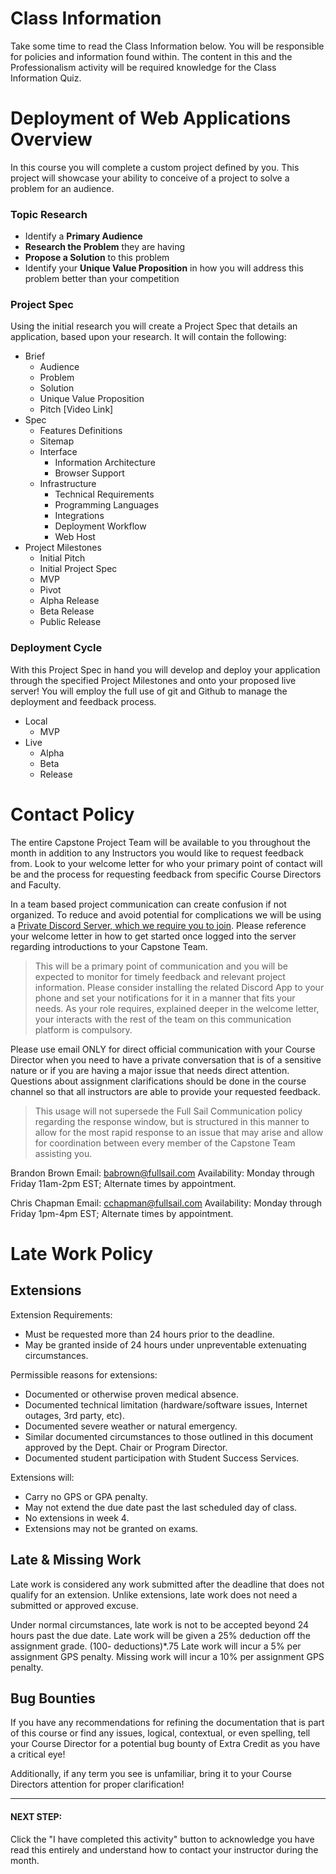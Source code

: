 # Class Information

Take some time to read the Class Information below. You will be responsible for policies and information found within. The content in this and the Professionalism activity will be required knowledge for the Class Information Quiz.

# Deployment of Web Applications Overview

In this course you will complete a custom project defined by you. This project will showcase your ability to conceive of a project to solve a problem for an audience. 

### Topic Research

* Identify a **Primary Audience**
* **Research the Problem** they are having
* **Propose a Solution** to this problem
* Identify your **Unique Value Proposition** in how you will address this problem better than your competition

### Project Spec

Using the initial research you will create a Project Spec that details an application, based upon your research. It will contain the following:

* Brief
    * Audience
    * Problem
    * Solution
    * Unique Value Proposition
    * Pitch [Video Link]
* Spec
    * Features Definitions
    * Sitemap
    * Interface
        * Information Architecture
        * Browser Support
    * Infrastructure
        * Technical Requirements
        * Programming Languages
        * Integrations
        * Deployment Workflow
        * Web Host
* Project Milestones
    * Initial Pitch
    * Initial Project Spec
    * MVP
    * Pivot
    * Alpha Release
    * Beta Release
    * Public Release

### Deployment Cycle

With this Project Spec in hand you will develop and deploy your application through the specified Project Milestones and onto your proposed live server! You will employ the full use of git and Github to manage the deployment and feedback process.

* Local
    * MVP
* Live
    * Alpha
    * Beta
    * Release

# Contact Policy

The entire Capstone Project Team will be available to you throughout the month in addition to any Instructors you would like to request feedback from. Look to your welcome letter for who your primary point of contact will be and the process for requesting feedback from specific Course Directors and Faculty. 

In a team based project communication can create confusion if not organized. To reduce and avoid potential for complications we will be using a [Private Discord Server, which we require you to join](https://bit.ly/WDD_Discord). Please reference your welcome letter in how to get started once logged into the server regarding introductions to your Capstone Team. 

> This will be a primary point of communication and you will be expected to monitor for timely feedback and relevant project information. Please consider installing the related Discord App to your phone and set your notifications for it in a manner that fits your needs. As your role requires, explained deeper in the welcome letter, your interacts with the rest of the team on this communication platform is compulsory.

Please use email ONLY for direct official communication with your Course Director when you need to have a private conversation that is of a sensitive nature or if you are having a major issue that needs direct attention. Questions about assignment clarifications should be done in the course channel so that all instructors are able to provide your requested feedback.

> This usage will not supersede the Full Sail Communication policy regarding the response window, but is structured in this manner to allow for the most rapid response to an issue that may arise and allow for coordination between every member of the Capstone Team assisting you.

Brandon Brown
Email: [babrown@fullsail.com](mailto:babrown@fullsail.com)
Availability: Monday through Friday 11am-2pm EST; Alternate times by appointment.

Chris Chapman
Email: [cchapman@fullsail.com](mailto:cchapman@fullsail.com)
Availability: Monday through Friday 1pm-4pm EST; Alternate times by appointment.


# Late Work Policy

## Extensions

Extension Requirements:

* Must be requested more than 24 hours prior to the deadline. 
* May be granted inside of 24 hours under unpreventable extenuating circumstances. 

Permissible reasons for extensions:

* Documented or otherwise proven medical absence.
* Documented technical limitation (hardware/software issues, Internet outages, 3rd party, etc).
* Documented severe weather or natural emergency.
* Similar documented circumstances to those outlined in this document approved by the Dept. Chair or Program Director.
* Documented student participation with Student Success Services.

Extensions will:

* Carry no GPS or GPA penalty.
* May not extend the due date past the last scheduled day of class.
* No extensions in week 4.
* Extensions may not be granted on exams.

## Late & Missing Work

Late work is considered any work submitted after the deadline that does not qualify for an extension. Unlike extensions, late work does not need a submitted or approved excuse.

Under normal circumstances, late work is not to be accepted beyond 24 hours past the due date. Late work will be given a 25% deduction off the assignment grade. (100- deductions)*.75 Late work will incur a 5% per assignment GPS penalty. Missing work will incur a 10% per assignment GPS penalty.

## Bug Bounties

If you have any recommendations for refining the documentation that is part of this course or find any issues, logical, contextual, or even spelling, tell your Course Director for a potential bug bounty of Extra Credit as you have a critical eye!

Additionally, if any term you see is unfamiliar, bring it to your Course Directors attention for proper clarification!

---

#### NEXT STEP:

Click the "I have completed this activity" button to acknowledge you have read this entirely and understand how to contact your instructor during the month.
